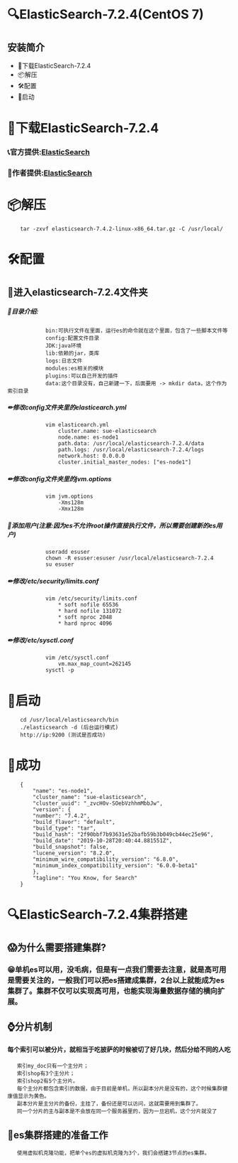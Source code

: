 # 🔍ElasticSearch-7.2.4(CentOS 7)
## 安装简介
   - 🚬下载ElasticSearch-7.2.4
   - 📦解压
   - 🛠配置
   - 🍻启动
# 🚬下载ElasticSearch-7.2.4
  ### 📞官方提供:[ElasticSearch](https://www.baidu.com/link?url=BO9hMQut-GAg1T7zmYqErWcejyIBEyuaR4CNv7h0fWpheNnTHPPz0Q__u5aOFzeI&wd=&eqid=831f522800019878000000065f322b27)
  ### 🤝作者提供:[ElasticSearch](https://shushun.oss-cn-shenzhen.aliyuncs.com/software/elasticsearch-7.4.2-linux-x86_64.tar.gz)  
# 📦解压
        tar -zxvf elasticsearch-7.4.2-linux-x86_64.tar.gz -C /usr/local/
# 🛠配置
   ## 🚩进入elasticsearch-7.2.4文件夹
   ##### 📗目录介绍:
                bin:可执行文件在里面，运行es的命令就在这个里面，包含了一些脚本文件等
                config:配置文件目录
                JDK:java环境
                lib:依赖的jar，类库
                logs:日志文件
                modules:es相关的模块
                plugins:可以自己开发的插件
                data:这个目录没有，自己新建一下，后面要用 -> mkdir data，这个作为索引目录
   ##### ✏修改config文件夹里的elasticearch.yml
                vim elasticearch.yml
                    cluster.name: sue-elasticsearch
                    node.name: es-node1
                    path.data: /usr/local/elasticsearch-7.2.4/data
                    path.logs: /usr/local/elasticsearch-7.2.4/logs
                    network.host: 0.0.0.0
                    cluster.initial_master_nodes: ["es-node1"]
   ##### ✏修改config文件夹里的jvm.options
                vim jvm.options
                    -Xms128m
                    -Xmx128m
   ##### 👨添加用户(注意:因为es不允许root操作直接执行文件，所以需要创建新的es用户)
                useradd esuser
                chown -R esuser:esuser /usr/local/elasticsearch-7.2.4
                su esuser
   ##### ✏修改/etc/security/limits.conf
                vim /etc/security/limits.conf
                    * soft nofile 65536
                    * hard nofile 131072
                    * soft nproc 2048
                    * hard nproc 4096 
   ##### ✏修改/etc/sysctl.conf
                vim /etc/sysctl.conf
                    vm.max_map_count=262145
                sysctl -p
        
# 🍻启动
        cd /usr/local/elasticsearch/bin
        ./elasticsearch -d (后台运行模式)  
        http://ip:9200 (测试是否成功)
# 🌈成功
        {
            "name": "es-node1",
            "cluster_name": "sue-elasticsearch",
            "cluster_uuid": "_zvcH0v-SOebVzhhmMbbJw",
            "version": {
            "number": "7.4.2",
            "build_flavor": "default",
            "build_type": "tar",
            "build_hash": "2f90bbf7b93631e52bafb59b3b049cb44ec25e96",
            "build_date": "2019-10-28T20:40:44.881551Z",
            "build_snapshot": false,
            "lucene_version": "8.2.0",
            "minimum_wire_compatibility_version": "6.8.0",
            "minimum_index_compatibility_version": "6.0.0-beta1"
            },
            "tagline": "You Know, for Search"
        }         
# 🔍ElasticSearch-7.2.4集群搭建
  ## 😱为什么需要搭建集群?
  ### 😁单机es可以用，没毛病，但是有一点我们需要去注意，就是高可用是需要关注的，一般我们可以把es搭建成集群，2台以上就能成为es集群了。集群不仅可以实现高可用，也能实现海量数据存储的横向扩展。
  ## ⌚分片机制
  #### 每个索引可以被分片，就相当于吃披萨的时候被切了好几块，然后分给不同的人吃
       索引my_doc只有一个主分片；
       索引shop有3个主分片；
       索引shop2有5个主分片。
       每个主分片都包含索引的数据，由于目前是单机，所以副本分片是没有的，这个时候集群健康值显示为黄色。
       副本分片是主分片的备份，主挂了，备份还是可以访问，这就需要用到集群了。
       同一个分片的主与副本是不会放在同一个服务器里的，因为一旦宕机，这个分片就没了
  ## 🚗es集群搭建的准备工作
       使用虚拟机克隆功能，把单个es的虚拟机克隆为3个，我们会搭建3节点的es集群。